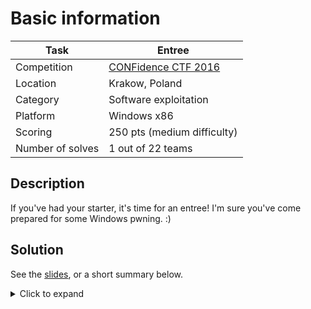 # Basic information

| Task             | Entree                      |
|------------------|-----------------------------|
| Competition      | [CONFidence CTF 2016](https://ctftime.org/event/308)         |
| Location				 | Krakow, Poland					 		 |
| Category         | Software exploitation       |
| Platform         | Windows x86                 |
| Scoring          | 250 pts (medium difficulty) |
| Number of solves | 1 out of 22 teams           |

## Description

If you've had your starter, it's time for an entree! I'm sure you've come prepared for some Windows pwning. :)

## Solution

See the [slides](solution/slides.pdf), or a short summary below.

<details><summary>Click to expand</summary>
<p>

There are two bugs designed to solve this challenge (there may be some other ones which should not make it possible to solve the task):

  1. A format string bug which can be used to leak data from the stack (%n is disabled on Windows, so writing is not possible).
  2. A NULL pointer dereference with a controlled index, which can be used for an arbitrary write.

There is also an unhandled exception handler which allows for one exception to occur before terminating the application.

An example way to solve the challenge:

  1. Leak the base address of the image and the stack address using the format string bug.
  2. Write ROP on the stack at the address of the restarted main() stack frame, such that when it returns, it starts to execute the ROP.

In my opinion, the ROP itself is not trivial (`LoadLibrary` is disabled by AppJailLauncher, `VirtualAlloc`/`VirtualProtect` are not available, the return value of `CreateFile` must be passed as argument to `ReadFile` etc.), but it essentially boils down to `CreateFile`, `ReadFile`, `GetStdHandle`, `WriteFile`, `Sleep` and `ExitProcess`. Please refer to the exploit for details.

</p>
</details>
